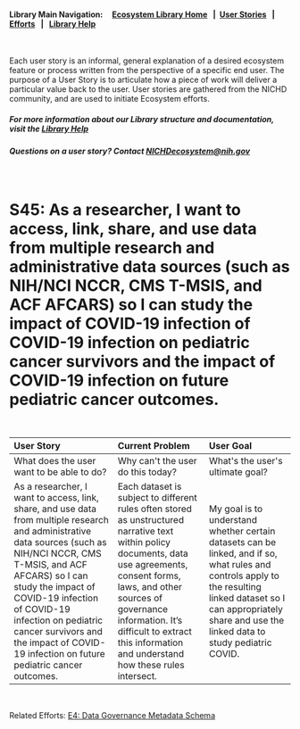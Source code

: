 #### Library Main Navigation: &nbsp; &nbsp;  <b> [Ecosystem Library Home](https://github.com/NIH-NICHD-Ecosystem) </b> &nbsp; | &nbsp;[User Stories](https://github.com/NIH-NICHD-Ecosystem/UserStories/blob/main/README.md) &nbsp; | &nbsp; [Efforts](https://github.com/NIH-NICHD-Ecosystem/Efforts/blob/main/README.md) &nbsp; | &nbsp; [Library Help](https://github.com/NIH-NICHD-Ecosystem/LibraryHelp/blob/main/README.md)

</br>

Each user story is an informal, general explanation of a desired ecosystem feature or process written from the perspective of a specific end user. The purpose of a User Story is to articulate how a piece of work will deliver a particular value back to the user. User stories are gathered from the NICHD community, and are used to initiate Ecosystem efforts.

##### For more information about our Library structure and documentation, visit the [Library Help](https://github.com/NIH-NICHD-Ecosystem/LibraryHelp/blob/main/README.md) 
##### Questions on a user story? Contact [NICHDecosystem@nih.gov](mailto:NICHDecosystem@nih.gov?subject=Ecosystem_Library)

<br>

# S45: As a researcher, I want to access, link, share, and use data from multiple research and administrative data sources (such as NIH/NCI NCCR, CMS T-MSIS, and ACF AFCARS) so I can study the impact of COVID-19 infection of COVID-19 infection on pediatric cancer survivors and the impact of COVID-19 infection on future pediatric cancer outcomes. 

<br>

| User Story | Current Problem | User Goal
| :------------- | :------------ | :------------ |
| What does the user want to be able to do? | Why can't the user do this today? | What's the user's ultimate goal? 
| As a researcher, I want to access, link, share, and use data from multiple research and administrative data sources (such as NIH/NCI NCCR, CMS T-MSIS, and ACF AFCARS) so I can study the impact of COVID-19 infection of COVID-19 infection on pediatric cancer survivors and the impact of COVID-19 infection on future pediatric cancer outcomes.| Each dataset is subject to different rules often stored as unstructured narrative text within policy documents, data use agreements, consent forms, laws, and other sources of governance information. It’s difficult to extract this information and understand how these rules intersect.  | My goal is to understand whether certain datasets can be linked, and if so, what rules and controls apply to the resulting linked dataset so I can appropriately share and use the linked data to study pediatric COVID.

</br>

Related Efforts: 
[E4: Data Governance Metadata Schema](https://github.com/NIH-NICHD-Ecosystem/E4_Data-Governance-Metadata-Schema/blob/main/README.md)


</br>
